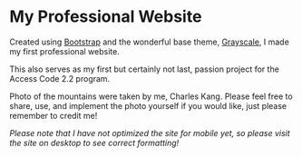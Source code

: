 # My Professional Website


<p>Created using <a href="http://getbootstrap.com/">Bootstrap</a> and the wonderful base theme, <a href="http://startbootstrap.com/template-overviews/grayscale/">Grayscale</a>, I made my first professional website.</p>

<p>This also serves as my first but certainly not last, passion project for the Access Code 2.2 program.</p>

<p>Photo of the mountains were taken by me, Charles Kang. Please feel free to share, use, and implement the photo yourself if you would like, just please remember to credit me!</p>


*Please note that I have not optimized the site for mobile yet, so please visit the site on desktop to see correct formatting!*
